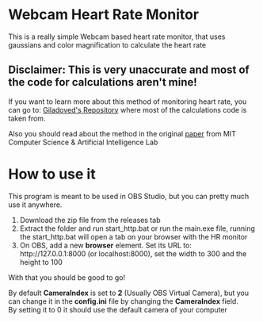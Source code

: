 <h1>Webcam Heart Rate Monitor</h1>
<p>This is a really simple Webcam based heart rate monitor, that uses gaussians and color magnification to calculate the heart rate</p>
<h2>Disclaimer: This is very unaccurate and most of the code for calculations aren't mine!</h2>
<p>If you want to learn more about this method of monitoring heart rate, you can go to: <a href="https://github.com/giladoved/webcam-heart-rate-monitor/tree/master">Giladoved's Repository</a> where most of the calculations code is taken from.</h3>
<p>Also you should read about the method in the original <a href="https://people.csail.mit.edu/mrub/evm/">paper</a> from MIT Computer Science & Artificial Intelligence Lab</p>
<h1>How to use it</h1>
<p>This program is meant to be used in OBS Studio, but you can pretty much use it anywhere.</p>
<ol>
  <li>
    Download the zip file from the releases tab
  </li>
  <li>
    Extract the folder and run start_http.bat or run the main.exe file, running the start_http.bat will open a tab on your browser with the HR monitor
  </li>
  <li>
    On OBS, add a new <b>browser</b> element. Set its URL to: http://127.0.0.1:8000 (or localhost:8000), set the width to 300 and the height to 100
  </li>
</ol>
<p>With that you should be good to go!</p>
<p>
  By default <b>CameraIndex</b> is set to <b>2</b> (Usually OBS Virtual Camera), but you can change it in the <b>config.ini</b> file by changing the <b>CameraIndex</b> field.<br>
  By setting it to 0 it should use the default camera of your computer
</p>
